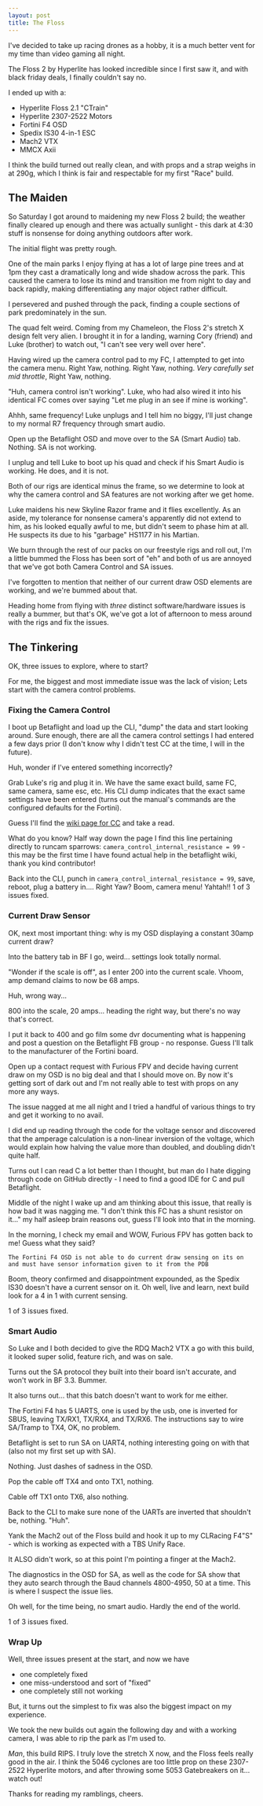 ```yaml
---
layout: post
title: The Floss
---
```

I've decided to take up racing drones as a hobby, it is a much better vent for my time than video gaming all night.

The Floss 2 by Hyperlite has looked incredible since I first saw it, and with black friday deals, I finally couldn't say no.

I ended up with a:
* Hyperlite Floss 2.1 "CTrain"
* Hyperlite 2307-2522 Motors
* Fortini F4 OSD
* Spedix IS30 4-in-1 ESC
* Mach2 VTX
* MMCX Axii

I think the build turned out really clean, and with props and a strap weighs in at 290g, which I think is fair and respectable for my first "Race" build.

## The Maiden
So Saturday I got around to maidening my new Floss 2 build; the weather finally cleared up enough and there was actually sunlight - this dark at 4:30 stuff is nonsense for doing anything outdoors after work.

The initial flight was pretty rough.

One of the main parks I enjoy flying at has a lot of large pine trees and at 1pm they cast a dramatically long and wide shadow across the park. 
This caused the camera to lose its mind and transition me from night to day and back rapidly, making differentiating any major object rather difficult. 

I persevered and pushed through the pack, finding a couple sections of park predominately in the sun. 

The quad felt weird. Coming from my Chameleon, the Floss 2's stretch X design felt very alien. I brought it in for a landing, warning Cory (friend) and Luke (brother) to watch out, "I can't see very well over here".

Having wired up the camera control pad to my FC, I attempted to get into the camera menu. Right Yaw, nothing. Right Yaw, nothing. _Very carefully set mid throttle_, Right Yaw, nothing. 

"Huh, camera control isn't working". Luke, who had also wired it into his identical FC comes over saying "Let me plug in an see if mine is working".

Ahhh, same frequency! Luke unplugs and I tell him no biggy, I'll just change to my normal R7 frequency through smart audio.

Open up the Betaflight OSD and move over to the SA (Smart Audio) tab. Nothing. SA is not working.

I unplug and tell Luke to boot up his quad and check if his Smart Audio is working. He does, and it is not. 

Both of our rigs are identical minus the frame, so we determine to look at why the camera control and SA features are not working after we get home.

Luke maidens his new Skyline Razor frame and it flies excellently. As an aside, my tolerance for nonsense camera's apparently did not extend to him, as his looked equally awful to me, but didn't seem to phase him at all.
He suspects its due to his "garbage" HS1177 in his Martian.

We burn through the rest of our packs on our freestyle rigs and roll out, I'm a little bummed the Floss has been sort of "eh" and both of us are annoyed that we've got both Camera Control and SA issues.

I've forgotten to mention that neither of our current draw OSD elements are working, and we're bummed about that.

Heading home from flying with _three_ distinct software/hardware issues is really a bummer, but that's OK, we've got a lot of afternoon to mess around with the rigs and fix the issues.

## The Tinkering
OK, three issues to explore, where to start?

For me, the biggest and most immediate issue was the lack of vision; Lets start with the camera control problems.

### Fixing the Camera Control
I boot up Betaflight and load up the CLI, "dump" the data and start looking around. Sure enough, there are all the camera control settings I had entered a few days prior (I don't know why I didn't test CC at the time, I will in the future).

Huh, wonder if I've entered something incorrectly? 

Grab Luke's rig and plug it in. We have the same exact build, same FC, same camera, same esc, etc. His CLI dump indicates that the exact same settings have been entered (turns out the manual's commands are the configured defaults for the Fortini).

Guess I'll find the [wiki page for CC](https://github.com/betaflight/betaflight/wiki/FPV-Camera-Control-(Joystick-Emulation)) and take a read. 

What do you know? Half way down the page I find this line pertaining directly to runcam sparrows: `camera_control_internal_resistance = 99` - this may be the first time I have found actual help in the betaflight wiki, thank you kind contributor!

Back into the CLI, punch in `camera_control_internal_resistance = 99`, save, reboot, plug a battery in.... Right Yaw? Boom, camera menu! Yahtah!! 1 of 3 issues fixed.

### Current Draw Sensor
OK, next most important thing: why is my OSD displaying a constant 30amp current draw?

Into the battery tab in BF I go, weird... settings look totally normal. 

"Wonder if the scale is off", as I enter 200 into the current scale. Vhoom, amp demand claims to now be 68 amps. 

Huh, wrong way...

800 into the scale, 20 amps... heading the right way, but there's no way that's correct.

I put it back to 400 and go film some dvr documenting what is happening and post a question on the Betaflight FB group - no response. Guess I'll talk to the manufacturer of the Fortini board.

Open up a contact request with Furious FPV and decide having current draw on my OSD is no big deal and that I should move on. By now it's getting sort of dark out and I'm not really able to test with props on any more any ways.

The issue nagged at me all night and I tried a handful of various things to try and get it working to no avail. 

I did end up reading through the code for the voltage sensor and discovered that the amperage calculation is a non-linear inversion of the voltage, which would explain how halving the value more than doubled, and doubling didn't quite half.

Turns out I can read C a lot better than I thought, but man do I hate digging through code on GitHub directly - I need to find a good IDE for C and pull Betaflight.

Middle of the night I wake up and am thinking about this issue, that really is how bad it was nagging me. "I don't think this FC has a shunt resistor on it..." my half asleep brain reasons out, guess I'll look into that in the morning.

In the morning, I check my email and WOW, Furious FPV has gotten back to me! Guess what they said? 

`The Fortini F4 OSD is not able to do current draw sensing on its on and must have sensor information given to it from the PDB`

Boom, theory confirmed and disappointment expounded, as the Spedix IS30 doesn't have a current sensor on it. Oh well, live and learn, next build look for a 4 in 1 with current sensing.

1 of 3 issues fixed.

### Smart Audio
So Luke and I both decided to give the RDQ Mach2 VTX a go with this build, it looked super solid, feature rich, and was on sale.

Turns out the SA protocol they built into their board isn't accurate, and won't work in BF 3.3. Bummer.

It also turns out... that this batch doesn't want to work for me either.

The Fortini F4 has 5 UARTS, one is used by the usb, one is inverted for SBUS, leaving TX/RX1, TX/RX4, and TX/RX6. The instructions say to wire SA/Tramp to TX4, OK, no problem.

Betaflight is set to run SA on UART4, nothing interesting going on with that (also not my first set up with SA).

Nothing. Just dashes of sadness in the OSD.

Pop the cable off TX4 and onto TX1, nothing.

Cable off TX1 onto TX6, also nothing. 

Back to the CLI to make sure none of the UARTs are inverted that shouldn't be, nothing. "Huh".

Yank the Mach2 out of the Floss build and hook it up to my CLRacing F4"S" - which is working as expected with a TBS Unify Race.

It ALSO didn't work, so at this point I'm pointing a finger at the Mach2.

The diagnostics in the OSD for SA, as well as the code for SA show that they auto search through the Baud channels 4800-4950, 50 at a time. This is where I suspect the issue lies.

Oh well, for the time being, no smart audio. Hardly the end of the world.

1 of 3 issues fixed.

### Wrap Up
Well, three issues present at the start, and now we have
* one completely fixed
* one miss-understood and sort of "fixed"
* one completely still not working

But, it turns out the simplest to fix was also the biggest impact on my experience.

We took the new builds out again the following day and with a working camera, I was able to rip the park as I'm used to.

_Man_, this build RIPS. I truly love the stretch X now, and the Floss feels really good in the air. I think the 5046 cyclones are too little prop on these 2307-2522 Hyperlite motors, and after throwing some 5053 Gatebreakers on it... watch out!

Thanks for reading my ramblings, cheers.
